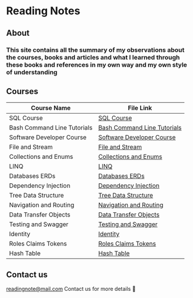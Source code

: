 # Reading Notes

## About

### This site contains all the summary of my observations about the courses, books and articles and what I learned through these books and references in my own way and my own style of understanding

## Courses

| Course Name                 | File Link                                                     |
|-----------------------------|---------------------------------------------------------------|
| SQL Course                  | [SQL Course](./SQL-Course.md)                                 |
| Bash Command Line Tutorials | [Bash Command Line Tutorials](./CLI-Course.md)                |
| Software Developer Course   | [Software Developer Course](./Software-Development-Course.md) |
| File and Stream | [File and Stream](./File-Stream.md) |
|Collections and Enums| [Collections and Enums](./Collections-Enums.md) |
|LINQ| [LINQ](./LINQ.md) |
|Databases ERDs| [Databases ERDs](./Databases-ERDs.md) |
|Dependency Injection| [Dependency Injection](./Dependency-Injection.md) |
|Tree Data Structure| [Tree Data Structure](./Tree-Data-Structure.md) |
|Navigation and Routing| [Navigation and Routing](./Navigation-Routing.md) |
|Data Transfer Objects| [Data Transfer Objects](./Data-Transfer-Objects.md) |
|Testing and Swagger|[Testing and Swagger](./Testing-and-Swagger.md)|
|Identity|[Identity](./Identity.md)|
|Roles Claims Tokens|[Roles Claims Tokens](./Roles-Claims-Tokens.md)|
|Hash Table|[Hash Table](./Hash-Table.md)|

## Contact us

readingnote@mail.com Contact us for more details :email:
    